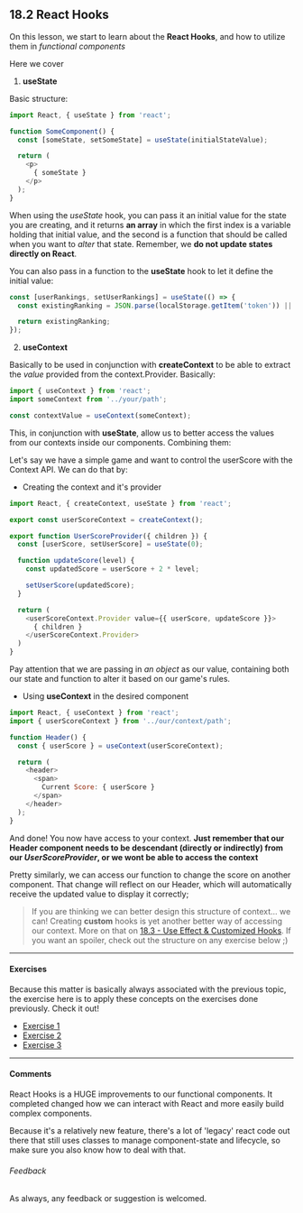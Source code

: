 ## 18.2 React Hooks

On this lesson, we start to learn about the **React Hooks**, and how to utilize them in *functional components*

Here we cover

1. **useState**

Basic structure:

```js
import React, { useState } from 'react';

function SomeComponent() {
  const [someState, setSomeState] = useState(initialStateValue);

  return (
    <p>
      { someState }
    </p>
  );
}
```

When using the *useState* hook, you can pass it an initial value for the state you are creating, and it returns **an array** in which the first index is a variable holding that initial value, and the second is a function that should be called when you want to *alter* that state. Remember, we **do not update states directly on React**.

You can also pass in a function to the **useState** hook to let it define the initial value:

```js
const [userRankings, setUserRankings] = useState(() => {
  const existingRanking = JSON.parse(localStorage.getItem('token')) || [];

  return existingRanking;
});
```

2. **useContext**

Basically to be used in conjunction with **createContext** to be able to extract the *value* provided from the context.Provider. Basically:

```js
import { useContext } from 'react';
import someContext from '../your/path';

const contextValue = useContext(someContext);

```

This, in conjunction with **useState**, allow us to better access the values from our contexts inside our components. Combining them:

Let's say we have a simple game and want to control the userScore with the Context API. We can do that by:

* Creating the context and it's provider

```js
import React, { createContext, useState } from 'react';

export const userScoreContext = createContext();

export function UserScoreProvider({ children }) {
  const [userScore, setUserScore] = useState(0);

  function updateScore(level) {
    const updatedScore = userScore + 2 * level;

    setUserScore(updatedScore);
  }

  return (
    <userScoreContext.Provider value={{ userScore, updateScore }}>
      { children }
    </userScoreContext.Provider>
  )
}

```

Pay attention that we are passing in *an object* as our value, containing both our state and function to alter it based on our game's rules.

* Using **useContext** in the desired component

```js
import React, { useContext } from 'react';
import { userScoreContext } from '../our/context/path';

function Header() {
  const { userScore } = useContext(userScoreContext);

  return (
    <header>
      <span>
        Current Score: { userScore }
      </span>
    </header>
  );
}
```

And done! You now have access to your context. **Just remember that our Header component needs to be descendant (directly or indirectly) from our _UserScoreProvider_, or we wont be able to access the context**

Pretty similarly, we can access our function to change the score on another component. That change will reflect on our Header, which will automatically receive the updated value to display it correctly;

> If you are thinking we can better design this structure of context... we can! Creating **custom** hooks is yet another better way of accessing our context. More on that on [18.3 - Use Effect & Customized Hooks](../18.3_USE_EFFECT_CUSTOMIZED_HOOKS). If you want an spoiler, check out the structure on any exercise below ;)

----

#### Exercises

Because this matter is basically always associated with the previous topic, the exercise here is to apply these concepts on the exercises done previously. Check it out!

* [Exercise 1](../18.1_CONTEXT_API/exercise_1)
* [Exercise 2](../18.1_CONTEXT_API/exercise_2)
* [Exercise 3](../18.1_CONTEXT_API/exercise_3)

----

#### Comments

React Hooks is a HUGE improvements to our functional components. It completed changed how we can interact with React and more easily build complex components.

Because it's a relatively new feature, there's a lot of 'legacy' react code out there that still uses classes to manage component-state and lifecycle, so make sure you also know how to deal with that.

###### Feedback

As always, any feedback or suggestion is welcomed.
